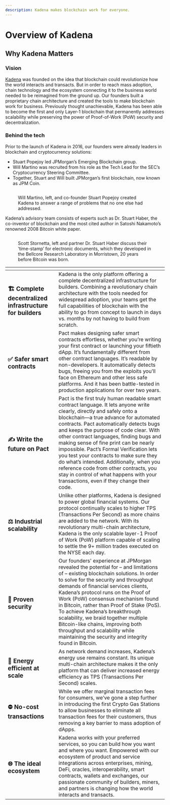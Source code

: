 ```yaml
---
description: Kadena makes blockchain work for everyone.
---
```


# Overview of Kadena

## Why Kadena Matters

### Vision

[Kadena](https://www.kadena.io) was founded on the idea that blockchain could revolutionize how the world interacts and transacts. But in order to reach mass adoption, chain technology and the ecosystem connecting it to the business world needed to be reimagined from the ground up. Our founders built a proprietary chain architecture and created the tools to make blockchain work for business. Previously thought unachievable, Kadena has been able to become the first and only Layer-1 blockchain that permanently addresses scalability while preserving the power of Proof-of-Work (PoW) security and decentralization.

### Behind the tech

Prior to the launch of Kadena in 2016, our founders were already leaders in blockchain and cryptocurrency solutions:

* Stuart Popejoy led JPMorgan’s Emerging Blockchain group.
* Will Martino was recruited from his role as the Tech Lead for the SEC’s Cryptocurrency Steering Committee.
* Together, Stuart and Will built JPMorgan’s first blockchain, now known as JPM Coin.

<figure><img src="/img/image (3).png" alt=""></img><figcaption><p>Will Martino, left, and co-founder Stuart Popejoy created Kadena to answer a range of problems that no one else had addressed.</p></figcaption></figure>

Kadena’s advisory team consists of experts such as Dr. Stuart Haber, the co-inventor of blockchain and the most cited author in Satoshi Nakamoto’s renowned 2008 Bitcoin white paper.

<figure><img src="/img/image.png" alt=""></img><figcaption><p>Scott Stornetta, left and partner Dr. Stuart Haber discuss their ‘time-stamp’ for electronic documents, which they developed in the Bellcore Research Laboratory in Morristown, 20 years before Bitcoin was born.</p></figcaption></figure>

<table data-card-size="large" data-view="cards"><thead><tr><th></th><th></th></tr></thead><tbody><tr><td><h3><strong></strong><span data-gb-custom-inline data-tag="emoji" data-code="1f3d7">🏗</span> <strong>Complete decentralized infrastructure for builders</strong></h3></td><td>Kadena is the only platform offering a complete decentralized infrastructure for builders. Combining a revolutionary chain architecture with the tools needed for widespread adoption, your teams get the full capabilities of blockchain with the ability to go from concept to launch in days vs. months by not having to build from scratch.</td></tr><tr><td><h3><strong></strong><span data-gb-custom-inline data-tag="emoji" data-code="2705">✅</span> <strong>Safer smart contracts</strong></h3></td><td>Pact makes designing safer smart contracts effortless, whether you’re writing your first contract or launching your fiftieth dApp. It’s fundamentally different from other contract languages. It’s readable by non-developers. It automatically detects bugs, freeing you from the exploits you’ll face on Ethereum and other less safe platforms. And it has been battle-tested in production applications for over two years.</td></tr><tr><td><h3><strong></strong><span data-gb-custom-inline data-tag="emoji" data-code="270d">✍</span> <strong>Write the future on Pact</strong></h3></td><td>Pact is the first truly human readable smart contract language. It lets anyone write clearly, directly and safely onto a blockchain—a true advance for automated contracts. Pact automatically detects bugs and keeps the purpose of code clear. With other contract languages, finding bugs and making sense of fine print can be nearly impossible. Pact’s Formal Verification lets you test your contracts to make sure they do what’s intended. Additionally, when you reference code from other contracts, you stay in control of what happens with your transactions, even if they change their code.</td></tr><tr><td><h3><strong></strong><span data-gb-custom-inline data-tag="emoji" data-code="2696">⚖</span> <strong>Industrial scalability</strong></h3></td><td>Unlike other platforms, Kadena is designed to power global financial systems. Our protocol continually scales to higher TPS (Transactions Per Second) as more chains are added to the network. With its revolutionary multi-chain architecture, Kadena is the only scalable layer-1 Proof of Work (PoW) platform capable of scaling to settle the 9+ million trades executed on the NYSE each day.</td></tr><tr><td><h3><strong></strong><span data-gb-custom-inline data-tag="emoji" data-code="1f510">🔐</span> <strong>Proven security</strong></h3></td><td>Our founders' experience at JPMorgan revealed the potential for – and limitations of – existing blockchain solutions. In order to solve for the security and throughput demands of financial services clients, Kadena’s protocol runs on the Proof of Work (PoW) consensus mechanism found in Bitcoin, rather than Proof of Stake (PoS). To achieve Kadena’s breakthrough scalability, we braid together multiple Bitcoin-like chains, improving both throughput and scalability while maintaining the security and integrity found in Bitcoin.</td></tr><tr><td><h3><strong></strong><span data-gb-custom-inline data-tag="emoji" data-code="1f343">🍃</span> <strong>Energy efficient at scale</strong></h3></td><td>As network demand increases, Kadena’s energy use remains constant. Its unique multi-chain architecture makes it the only platform that can deliver increased energy efficiency as TPS (Transactions Per Second) scales.</td></tr><tr><td><h3><span data-gb-custom-inline data-tag="emoji" data-code="26d4">⛔</span> No-cost transactions</h3></td><td>While we offer marginal transaction fees for consumers, we’ve gone a step further in introducing the first Crypto Gas Stations to allow businesses to eliminate all transaction fees for their customers, thus removing a key barrier to mass adoption of dApps.</td></tr><tr><td><h3><span data-gb-custom-inline data-tag="emoji" data-code="1f310">🌐</span> The ideal ecosystem</h3></td><td>Kadena works with your preferred services, so you can build how you want and where you want. Empowered with our ecosystem of product and service integrations across enterprises, mining, DeFi, oracles, interoperability, smart contracts, wallets and exchanges, our passionate community of builders, miners, and partners is changing how the world interacts and transacts.</td></tr></tbody></table>

